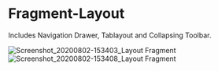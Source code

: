 # Fragment-Layout

Includes Navigation Drawer, Tablayout and Collapsing Toolbar.

![Screenshot_20200802-153403_Layout Fragment](https://user-images.githubusercontent.com/51813825/89124315-4e4d4c80-d4d6-11ea-8029-fae4b67fde7e.jpg)
![Screenshot_20200802-153408_Layout Fragment](https://user-images.githubusercontent.com/51813825/89124321-5c02d200-d4d6-11ea-80a0-ee4eb74d24f7.jpg)
